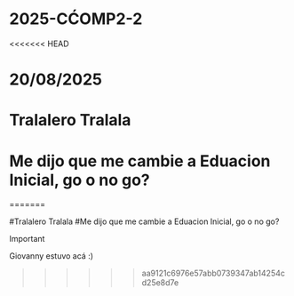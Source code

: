 # 2025-CĆOMP2-2
<<<<<<< HEAD
# 20/08/2025 
# Tralalero Tralala
# Me dijo que me cambie a Eduacion Inicial, go o no go?
=======

#Tralalero Tralala
#Me dijo que me cambie a Eduacion Inicial, go o no go?

> [!IMPORTANT]
> Giovanny estuvo acá :)
>>>>>>> aa9121c6976e57abb0739347ab14254cd25e8d7e
